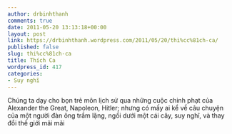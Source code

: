 ```yaml
---
author: drbinhthanh
comments: true
date: 2011-05-20 13:13:18+00:00
layout: post
link: https://drbinhthanh.wordpress.com/2011/05/20/thi%cc%81ch-ca/
published: false
slug: thi%cc%81ch-ca
title: Thích Ca
wordpress_id: 417
categories:
- Suy nghĩ
---
```


Chúng ta dạy cho bọn trẻ môn lịch sử qua những cuộc chinh phạt của Alexander the Great, Napoleon, Hitler; nhưng có mấy ai kể về câu chuyện của một người đàn ông trầm lặng, ngồi dưới một cái cây, suy nghĩ, và thay đổi thế giới mãi mãi
